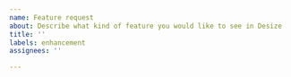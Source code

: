 ```yaml
---
name: Feature request
about: Describe what kind of feature you would like to see in Desize
title: ''
labels: enhancement
assignees: ''

---
```



